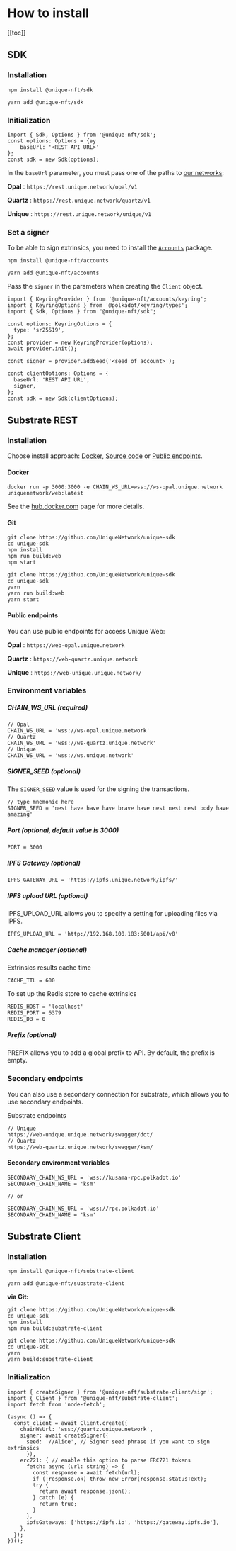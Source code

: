 # How to install

[[toc]]

## SDK

### Installation

<CodeGroup>
  <CodeGroupItem title="NPM"  active>

```bash:no-line-numbers
npm install @unique-nft/sdk
```

  </CodeGroupItem>
  <CodeGroupItem title="YARN">

```bash:no-line-numbers
yarn add @unique-nft/sdk
```

  </CodeGroupItem>
</CodeGroup>

### Initialization

```typescript:no-line-numbers
import { Sdk, Options } from '@unique-nft/sdk';
const options: Options = {ву
    baseUrl: '<REST API URL>'
};
const sdk = new Sdk(options);
```
In the `baseUrl` parameter, you must pass one of the paths to [our networks](../networks/index.md):

**Opal** : ``https://rest.unique.network/opal/v1``

**Quartz** : ``https://rest.unique.network/quartz/v1``

**Unique** : ``https://rest.unique.network/unique/v1``

### Set a signer

To be able to sign extrinsics, you need to install the [`Accounts`](https://www.npmjs.com/package/@unique-nft/accounts) package.

<CodeGroup>
  <CodeGroupItem title="NPM"  active>

```bash:no-line-numbers
npm install @unique-nft/accounts
```

</CodeGroupItem>
<CodeGroupItem title="YARN">

```bash:no-line-numbers
yarn add @unique-nft/accounts
```

</CodeGroupItem>
</CodeGroup>

Pass the `signer` in the parameters when creating the `Client` object.

```typescript:no-line-numbers
import { KeyringProvider } from '@unique-nft/accounts/keyring';
import { KeyringOptions } from '@polkadot/keyring/types';
import { Sdk, Options } from "@unique-nft/sdk";

const options: KeyringOptions = {
  type: 'sr25519',
};
const provider = new KeyringProvider(options);
await provider.init();

const signer = provider.addSeed('<seed of account>');

const clientOptions: Options = {
  baseUrl: 'REST API URL',
  signer,
};
const sdk = new Sdk(clientOptions);
```

## Substrate REST

### Installation
Choose install approach: [Docker](#docker), [Source code](#git) or [Public endpoints](#public-endpoints).

#### Docker

```bash:no-line-numbers
docker run -p 3000:3000 -e CHAIN_WS_URL=wss://ws-opal.unique.network uniquenetwork/web:latest
```

See the [hub.docker.com](https://hub.docker.com/r/uniquenetwork/web) page for more details.

#### Git

<CodeGroup>
  <CodeGroupItem title="NPM"  active>

```bash:no-line-numbers
git clone https://github.com/UniqueNetwork/unique-sdk
cd unique-sdk
npm install
npm run build:web
npm start
```

  </CodeGroupItem>
  <CodeGroupItem title="YARN">

```bash:no-line-numbers
git clone https://github.com/UniqueNetwork/unique-sdk
cd unique-sdk
yarn
yarn run build:web
yarn start
```

  </CodeGroupItem>
</CodeGroup>


#### Public endpoints

You can use public endpoints for access Unique Web:

**Opal** : ``https://web-opal.unique.network``

**Quartz** : ``https://web-quartz.unique.network``

**Unique** : ``https://web-unique.unique.network/``


### Environment variables

##### CHAIN_WS_URL (required)

```ts:no-line-numbers
// Opal
CHAIN_WS_URL = 'wss://ws-opal.unique.network'
// Quartz
CHAIN_WS_URL = 'wss://ws-quartz.unique.network'
// Unique
CHAIN_WS_URL = 'wss://ws.unique.network'
```

##### SIGNER_SEED (optional)

The `SIGNER_SEED` value is used for the signing the transactions.

```ts:no-line-numbers
// type mnemonic here
SIGNER_SEED = 'nest have have have brave have nest nest nest body have amazing'
```

##### Port (optional, default value is 3000)
```ts:no-line-numbers
PORT = 3000
```

##### IPFS Gateway (optional)
```ts:no-line-numbers
IPFS_GATEWAY_URL = 'https://ipfs.unique.network/ipfs/'
```

##### IPFS upload URL (optional)

IPFS_UPLOAD_URL allows you to specify a setting for uploading files via IPFS.
```ts:no-line-numbers
IPFS_UPLOAD_URL = 'http://192.168.100.183:5001/api/v0'
```

##### Cache manager (optional)

Extrinsics results cache time

```ts:no-line-numbers
CACHE_TTL = 600
```

To set up the Redis store to cache extrinsics
```ts:no-line-numbers
REDIS_HOST = 'localhost'
REDIS_PORT = 6379
REDIS_DB = 0
```

##### Prefix (optional)

PREFIX allows you to add a global prefix to API.
By default, the prefix is empty.

### Secondary endpoints

You can also use a secondary connection for substrate, which allows you to use secondary endpoints.

Substrate endpoints

```ts:no-line-numbers
// Unique
https://web-unique.unique.network/swagger/dot/
// Quartz
https://web-quartz.unique.network/swagger/ksm/
```

#### Secondary environment variables

```ts:no-line-numbers
SECONDARY_CHAIN_WS_URL = 'wss://kusama-rpc.polkadot.io'
SECONDARY_CHAIN_NAME = 'ksm'

// or

SECONDARY_CHAIN_WS_URL = 'wss://rpc.polkadot.io'
SECONDARY_CHAIN_NAME = 'ksm'
```

## Substrate Client

### Installation

<CodeGroup>
  <CodeGroupItem title="NPM"  active>

```bash:no-line-numbers
npm install @unique-nft/substrate-client
```

</CodeGroupItem>
<CodeGroupItem title="YARN">

```bash:no-line-numbers
yarn add @unique-nft/substrate-client
```

</CodeGroupItem>
</CodeGroup>

**via Git:**

<CodeGroup>
  <CodeGroupItem title="NPM"  active>

```bash:no-line-numbers
git clone https://github.com/UniqueNetwork/unique-sdk
cd unique-sdk
npm install
npm run build:substrate-client
```

</CodeGroupItem>
<CodeGroupItem title="YARN">

```bash:no-line-numbers
git clone https://github.com/UniqueNetwork/unique-sdk
cd unique-sdk
yarn
yarn build:substrate-client
```

</CodeGroupItem>
</CodeGroup>

### Initialization

```typescript:no-line-numbers
import { createSigner } from '@unique-nft/substrate-client/sign';
import { Client } from '@unique-nft/substrate-client';
import fetch from 'node-fetch';

(async () => {
  const client = await Client.create({
    chainWsUrl: 'wss://quartz.unique.network',
    signer: await createSigner({
      seed: '//Alice', // Signer seed phrase if you want to sign extrinsics
      }),
    erc721: { // enable this option to parse ERC721 tokens
      fetch: async (url: string) => {
        const response = await fetch(url);
        if (!response.ok) throw new Error(response.statusText);
        try {
          return await response.json();
        } catch (e) {
          return true;
        }
      },
      ipfsGateways: ['https://ipfs.io', 'https://gateway.ipfs.io'],
    },
  });
})();
```
